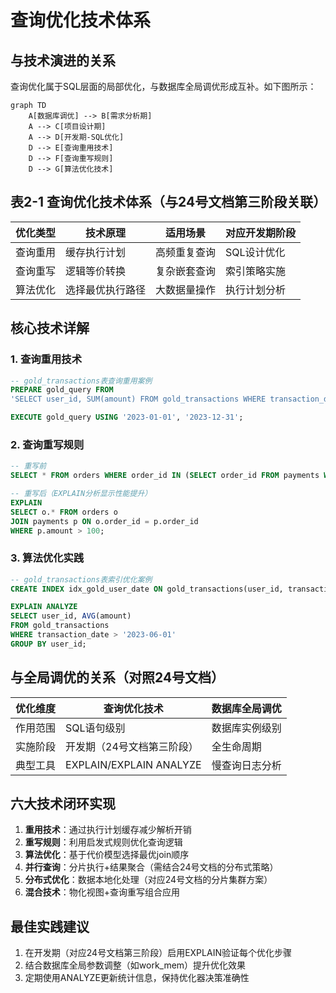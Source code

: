 # 查询优化技术体系

## 与技术演进的关系
查询优化属于SQL层面的局部优化，与数据库全局调优形成互补。如下图所示：
```mermaid
graph TD
    A[数据库调优] --> B[需求分析期]
    A --> C[项目设计期]
    A --> D[开发期-SQL优化]
    D --> E[查询重用技术]
    D --> F[查询重写规则]
    D --> G[算法优化技术]
```

## 表2-1 查询优化技术体系（与24号文档第三阶段关联）
| 优化类型 | 技术原理 | 适用场景 | 对应开发期阶段 |
|---------|---------|---------|--------------|
| 查询重用 | 缓存执行计划 | 高频重复查询 | SQL设计优化 |
| 查询重写 | 逻辑等价转换 | 复杂嵌套查询 | 索引策略实施 |
| 算法优化 | 选择最优执行路径 | 大数据量操作 | 执行计划分析 |

## 核心技术详解

### 1. 查询重用技术
```sql
-- gold_transactions表查询重用案例
PREPARE gold_query FROM 
'SELECT user_id, SUM(amount) FROM gold_transactions WHERE transaction_date BETWEEN ? AND ? GROUP BY user_id';

EXECUTE gold_query USING '2023-01-01', '2023-12-31';
```

### 2. 查询重写规则
```sql
-- 重写前
SELECT * FROM orders WHERE order_id IN (SELECT order_id FROM payments WHERE amount > 100);

-- 重写后（EXPLAIN分析显示性能提升）
EXPLAIN 
SELECT o.* FROM orders o 
JOIN payments p ON o.order_id = p.order_id 
WHERE p.amount > 100;
```

### 3. 算法优化实践
```sql
-- gold_transactions表索引优化案例
CREATE INDEX idx_gold_user_date ON gold_transactions(user_id, transaction_date);

EXPLAIN ANALYZE
SELECT user_id, AVG(amount) 
FROM gold_transactions
WHERE transaction_date > '2023-06-01'
GROUP BY user_id;
```

## 与全局调优的关系（对照24号文档）
| 优化维度 | 查询优化技术 | 数据库全局调优 |
|---------|-------------|---------------|
| 作用范围 | SQL语句级别 | 数据库实例级别 |
| 实施阶段 | 开发期（24号文档第三阶段） | 全生命周期 |
| 典型工具 | EXPLAIN/EXPLAIN ANALYZE | 慢查询日志分析 |

## 六大技术闭环实现
1. **重用技术**：通过执行计划缓存减少解析开销
2. **重写规则**：利用启发式规则优化查询逻辑
3. **算法优化**：基于代价模型选择最优join顺序
4. **并行查询**：分片执行+结果聚合（需结合24号文档的分布式策略）
5. **分布式优化**：数据本地化处理（对应24号文档的分片集群方案）
6. **混合技术**：物化视图+查询重写组合应用

## 最佳实践建议
1. 在开发期（对应24号文档第三阶段）启用EXPLAIN验证每个优化步骤
2. 结合数据库全局参数调整（如work_mem）提升优化效果
3. 定期使用ANALYZE更新统计信息，保持优化器决策准确性